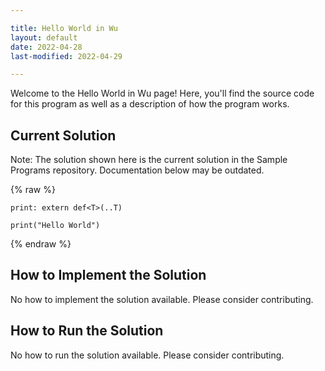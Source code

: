 ```yaml
---

title: Hello World in Wu
layout: default
date: 2022-04-28
last-modified: 2022-04-29

---
```


Welcome to the Hello World in Wu page! Here, you'll find the source code for this program as well as a description of how the program works.

## Current Solution

Note: The solution shown here is the current solution in the Sample Programs repository. Documentation below may be outdated.

{% raw %}

```Wu
print: extern def<T>(..T)

print("Hello World")

```

{% endraw %}

## How to Implement the Solution

No how to implement the solution available. Please consider contributing.

## How to Run the Solution

No how to run the solution available. Please consider contributing.